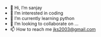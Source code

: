 - 👋 Hi, I’m sanjay
- 👀 I’m interested in coding
- 🌱 I’m currently learning python
- 💞️ I’m looking to collaborate on ...
- 📫 How to reach me jks2003@gmail.com

<!---
jks292003/jks292003 is a ✨ special ✨ repository because its `README.md` (this file) appears on your GitHub profile.
You can click the Preview link to take a look at your changes.
--->
